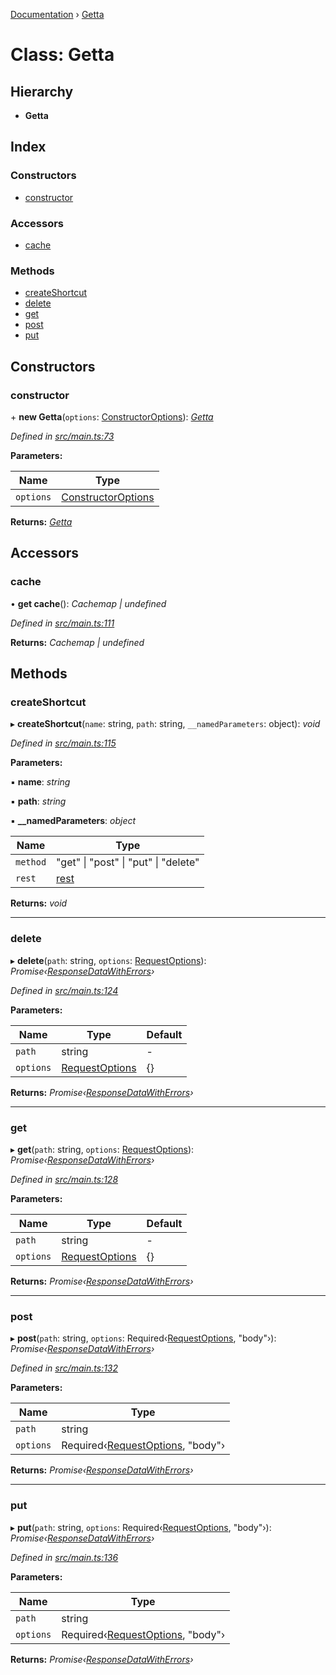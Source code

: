 [Documentation](../README.md) › [Getta](getta.md)

# Class: Getta

## Hierarchy

* **Getta**

## Index

### Constructors

* [constructor](getta.md#constructor)

### Accessors

* [cache](getta.md#cache)

### Methods

* [createShortcut](getta.md#createshortcut)
* [delete](getta.md#delete)
* [get](getta.md#get)
* [post](getta.md#post)
* [put](getta.md#put)

## Constructors

###  constructor

\+ **new Getta**(`options`: [ConstructorOptions](../interfaces/constructoroptions.md)): *[Getta](getta.md)*

*Defined in [src/main.ts:73](https://github.com/dylanaubrey/getta/blob/42bbfe1/src/main.ts#L73)*

**Parameters:**

Name | Type |
------ | ------ |
`options` | [ConstructorOptions](../interfaces/constructoroptions.md) |

**Returns:** *[Getta](getta.md)*

## Accessors

###  cache

• **get cache**(): *Cachemap | undefined*

*Defined in [src/main.ts:111](https://github.com/dylanaubrey/getta/blob/42bbfe1/src/main.ts#L111)*

**Returns:** *Cachemap | undefined*

## Methods

###  createShortcut

▸ **createShortcut**(`name`: string, `path`: string, `__namedParameters`: object): *void*

*Defined in [src/main.ts:115](https://github.com/dylanaubrey/getta/blob/42bbfe1/src/main.ts#L115)*

**Parameters:**

▪ **name**: *string*

▪ **path**: *string*

▪ **__namedParameters**: *object*

Name | Type |
------ | ------ |
`method` | "get" &#124; "post" &#124; "put" &#124; "delete" |
`rest` | [rest](undefined) |

**Returns:** *void*

___

###  delete

▸ **delete**(`path`: string, `options`: [RequestOptions](../interfaces/requestoptions.md)): *Promise‹[ResponseDataWithErrors](../interfaces/responsedatawitherrors.md)›*

*Defined in [src/main.ts:124](https://github.com/dylanaubrey/getta/blob/42bbfe1/src/main.ts#L124)*

**Parameters:**

Name | Type | Default |
------ | ------ | ------ |
`path` | string | - |
`options` | [RequestOptions](../interfaces/requestoptions.md) |  {} |

**Returns:** *Promise‹[ResponseDataWithErrors](../interfaces/responsedatawitherrors.md)›*

___

###  get

▸ **get**(`path`: string, `options`: [RequestOptions](../interfaces/requestoptions.md)): *Promise‹[ResponseDataWithErrors](../interfaces/responsedatawitherrors.md)›*

*Defined in [src/main.ts:128](https://github.com/dylanaubrey/getta/blob/42bbfe1/src/main.ts#L128)*

**Parameters:**

Name | Type | Default |
------ | ------ | ------ |
`path` | string | - |
`options` | [RequestOptions](../interfaces/requestoptions.md) |  {} |

**Returns:** *Promise‹[ResponseDataWithErrors](../interfaces/responsedatawitherrors.md)›*

___

###  post

▸ **post**(`path`: string, `options`: Required‹[RequestOptions](../interfaces/requestoptions.md), "body"›): *Promise‹[ResponseDataWithErrors](../interfaces/responsedatawitherrors.md)›*

*Defined in [src/main.ts:132](https://github.com/dylanaubrey/getta/blob/42bbfe1/src/main.ts#L132)*

**Parameters:**

Name | Type |
------ | ------ |
`path` | string |
`options` | Required‹[RequestOptions](../interfaces/requestoptions.md), "body"› |

**Returns:** *Promise‹[ResponseDataWithErrors](../interfaces/responsedatawitherrors.md)›*

___

###  put

▸ **put**(`path`: string, `options`: Required‹[RequestOptions](../interfaces/requestoptions.md), "body"›): *Promise‹[ResponseDataWithErrors](../interfaces/responsedatawitherrors.md)›*

*Defined in [src/main.ts:136](https://github.com/dylanaubrey/getta/blob/42bbfe1/src/main.ts#L136)*

**Parameters:**

Name | Type |
------ | ------ |
`path` | string |
`options` | Required‹[RequestOptions](../interfaces/requestoptions.md), "body"› |

**Returns:** *Promise‹[ResponseDataWithErrors](../interfaces/responsedatawitherrors.md)›*
